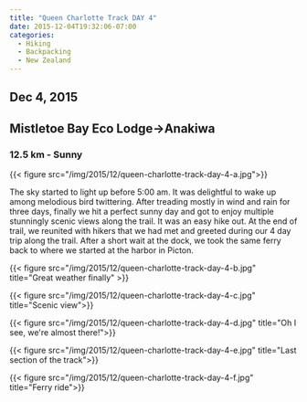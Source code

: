 ```yaml
---
title: "Queen Charlotte Track DAY 4"
date: 2015-12-04T19:32:06-07:00
categories:
  - Hiking
  - Backpacking
  - New Zealand
---
```

## Dec 4, 2015
## Mistletoe Bay Eco Lodge->Anakiwa
### 12.5 km - Sunny

{{< figure src="/img/2015/12/queen-charlotte-track-day-4-a.jpg">}}

<!--more-->

The sky started to light up before 5:00 am. It was delightful to wake up among melodious bird twittering. After treading mostly in wind and rain for three days, finally we hit a perfect sunny day and got to enjoy multiple stunningly scenic views along the trail. It was an easy hike out. At the end of  trail, we reunited with hikers that we had met and greeted during our 4 day trip along the trail. After a short wait at the dock, we took the same ferry back to where we started at the harbor in Picton.


{{< figure src="/img/2015/12/queen-charlotte-track-day-4-b.jpg"  title="Great weather finally" >}}

{{< figure src="/img/2015/12/queen-charlotte-track-day-4-c.jpg"  title="Scenic view">}}

{{< figure src="/img/2015/12/queen-charlotte-track-day-4-d.jpg"  title="Oh I see, we're almost there!">}}

{{< figure src="/img/2015/12/queen-charlotte-track-day-4-e.jpg"  title="Last section of the track">}}

{{< figure src="/img/2015/12/queen-charlotte-track-day-4-f.jpg" title="Ferry ride">}}
